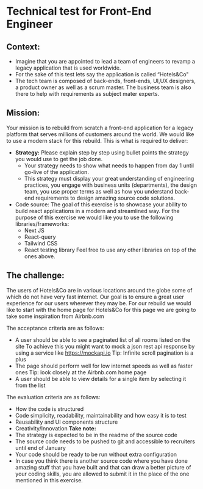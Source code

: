 # Technical test for Front-End Engineer

## Context:

- Imagine that you are appointed to lead a team of engineers to revamp a legacy application that is used worldwide.
- For the sake of this test lets say the application is called “Hotels&Co"
- The tech team is composed of back-ends, front-ends, UI,UX designers, a product owner as well as a scrum master. The business team is also there to help with requirements as subject mater experts.

## Mission:

Your mission is to rebuild from scratch a front-end application for a legacy platform that serves millions of customers around the world.
We would like to use a modern stack for this rebuild.
This is what is required to deliver:

- **Strategy:** Please explain step by step using bullet points the strategy you would use to get the job done.
  - Your strategy needs to show what needs to happen from day 1 until go-live of the application.
  - This strategy must display your great understanding of engineering practices, you engage with business units (departments), the design team, you use proper terms as well as how you understand back-end requirements to design amazing source code solutions.
- Code source: The goal of this exercise is to showcase your ability to build react applications in a modern and streamlined way. For the purpose of this exercise we would like you to use the following libraries/frameworks:
  - Next JS
  - React-query
  - Tailwind CSS
  - React testing library
    Feel free to use any other libraries on top of the ones above.

## The challenge:

The users of Hotels&Co are in various locations around the globe some of which do not have very fast internet. Our goal is to ensure a great user experience for our users wherever they may be.
For our rebuild we would like to start with the home page for Hotels&Co for this page we are going to take some inspiration from Airbnb.com

The acceptance criteria are as follows:

- A user should be able to see a paginated list of all rooms listed on the site
  To achieve this you might want to mock a json rest api response by using a service like https://mockapi.io
  Tip: Infinite scroll pagination is a plus
- The page should perform well for low internet speeds as well as faster ones
  Tip: look closely at the Airbnb.com home page
- A user should be able to view details for a single item by selecting it from the list

The evaluation criteria are as follows:

- How the code is structured
- Code simplicity, readability, maintainability and how easy it is to test
- Reusability and UI components structure
- Creativity/Innovation
  **Take note:**
- The strategy is expected to be in the readme of the source code
- The source code needs to be pushed to git and accessible to recruiters until end of January
- Your code should be ready to be run without extra configuration
- In case you think there is another source code where you have done amazing stuff that you have built and that can draw a better picture of your coding skills, you are allowed to submit it in the place of the one mentioned in this exercise.
